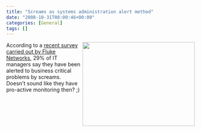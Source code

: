 ```yaml
---
title: "Screams as systems administration alert method"
date: "2008-10-31T08:00:46+00:00"
categories: [General]
tags: []
---
```


<a href="/image/uploads/2008/10/istock_000005466936xsmall.jpg"><img class="alignright size-medium wp-image-939" title="istock_000005466936xsmall" src="/image/uploads/2008/10/istock_000005466936xsmall.jpg" alt="" width="300" height="225" align="right" /></a>

According to a <a href="http://www.przoom.com/news/39767/">recent survey carried out by Fluke Networks</a>, 29% of IT managers say they have been alerted to business critical problems by screams. Doesn't sound like they have pro-active monitoring then? ;)
